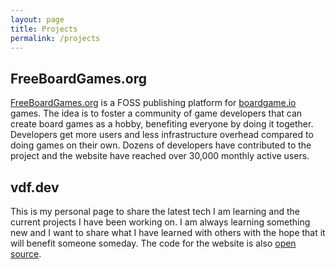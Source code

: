 ```yaml
---
layout: page
title: Projects
permalink: /projects
---
```


## FreeBoardGames.org

[FreeBoardGames.org](https://freeboardgames.org) is a FOSS publishing platform for [boardgame.io](https://boardgame.io) games. The idea is to foster a community of game developers that can create board games as a hobby, benefiting everyone by doing it together. Developers get more users and less infrastructure overhead compared to doing games on their own. Dozens of developers have contributed to the project and the website have reached over 30,000 monthly active users.

## vdf.dev

This is my personal page to share the latest tech I am learning and the current projects I have been working on. I am always learning something new and I want to share what I have learned with others with the hope that it will benefit someone someday. The code for the website is also [open source](https://github.com/vdfdev/vdf.dev).  
